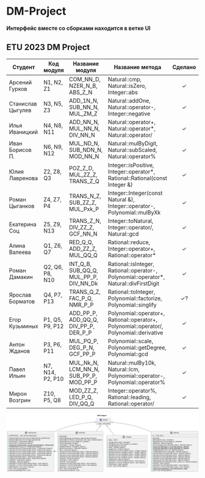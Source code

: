 
# DM-Project

**Интерфейс вместе со сборками находится в ветке UI**

## ETU 2023 DM Project

| Студент           | Код модуля       | Название модуля                        | Название метода                                                                           | Сделано |
|-------------------|------------------|----------------------------------------|-------------------------------------------------------------------------------------------|:-------:|
| Арсений Гурков    | N1, N2, Z1       | COM_NN_D, NZER_N_B, ABS_Z_N            | Natural::cmp, <br>Natural::isZero, <br>Integer::abs                                       |    ✓    |
| Станислав Цыгулев | N3, N5, Z3       | ADD_1N_N, SUB_NN_N,  MUL_ZM_Z          | Natural::addOne, Natural::operator-, <br> Integer::negative                               |    ✓    |
| Илья Иваницкий    | N4, N8, N11      | ADD_NN_N, MUL_NN_N, DIV_NN_N           | Natural::operator+, Natural::operator*, Natural::operator/                                |    ✓    |
| Иван Борисов П.   | N6, N9, N12      | MUL_ND_N, SUB_NDN_N, MOD_NN_N          | Natural::mulByDigit,  Natural::subScaled,  Natural::operator%                             |    ✓    |
| Юлия Лавренова    | Z2, Z8, Q3       | POZ_Z_D, MUL_ZZ_Z, TRANS_Z_Q           | Integer::isPositive, Integer::operator*, Rational::Rational(const Integer &)              |    ✓    |
| Роман Цыганков    | Z4, Z7, P4       | TRANS_N_Z, SUB_ZZ_Z, MUL_Pxk_P         | Integer::Integer(const Natural &), Integer::operator-, Polynomial::mulByXk                |    ✓    |
| Екатерина Соц     | Z5, Z9, N13      | TRANS_Z_N, DIV_ZZ_Z, GCF_NN_N          | Integer::toNatural, Integer::operator/, <br> Natural::gcd                                 |    ✓    |
| Алина Валеева     | Q1, Z6, Q7       | RED_Q_Q, ADD_ZZ_Z, MUL_QQ_Q            | Rational::reduce, Integer::operator+, Rational::operator*                                 |    ✓    |
| Роман Дамакин     | Q2, Q6, P8, N10  | INT_Q_B, SUB_QQ_Q, MUL_PP_P, DIV_NN_Dk | Rational::isInteger, Rational::operator-, Polynomial::operator*,  Natural::divFirstDigit  |    ✓    |
| Ярослав Борматов  | Q4, P7, P13      | TRANS_Q_Z, FAC_P_Q, NMR_P_P            | Rational::toInteger, Polynomial::factorize, Polynomial::singlify                          |    ✓?   |
| Егор Кузьминых    | P1, Q5, P9, P12  | ADD_PP_P, ADD_QQ_Q, DIV_PP_P, DER_P_P  | Polynomial::operator+, Rational::operator+, Polynomial::operator/, Polynomial::derivative |    ✓    |
| Антон Жданов      | P3, P6, P11      | MUL_PQ_P, DEG_P_N, GCF_PP_P            | Polynomial::scale, Polynomial::getDegree, Polynomial::gcd                                 |    ✓    |
| Павел Ильин       | N7, N14, P2, P10 | MUL_Nk_N, LCM_NN_N, SUB_PP_P, MOD_PP_P | Natural::mulBy10k, <br>Natural::lcm, <br> Polynomial::operator-, Polynomial::operator%    |    ✓    |
| Мирон Возгрин     | Z10, P5, Q8      | MOD_ZZ_Z, LED_P_Q, DIV_QQ_Q            | Integer::operator%, Rational::leading, Rational::operator/                                |    ✓    |

![img.png](info/architecture.png)
